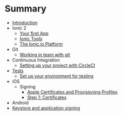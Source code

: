 # Summary

* [Introduction](README.md)
* Ionic 2
  * [Your first App](ionic/ionic_1.md)
  * [Ionic Tools](ionic/ionic_2.md)
  * [The Ionic.io Platform](ionic/ionic_3.md)
* Git
  * [Working in team with git](git/git_1.md)
* Continuous Integration
  * [Setting up your project with CircleCI](ci/ci_1.md)
* [Tests](tests_setup.md)
   * [Set up your environment for testing](tests/tests_1.md)
* iOS
  * Signing
    * [Apple Certificates and Provisioning Profiles](ios/ios_signing/ios_signing_1.md)
    * [Step 1: Certificates](ios/ios_signing/ios_signing_2.md)
* Android
 * [Keystore and application signing](android/keystore_1.md)
